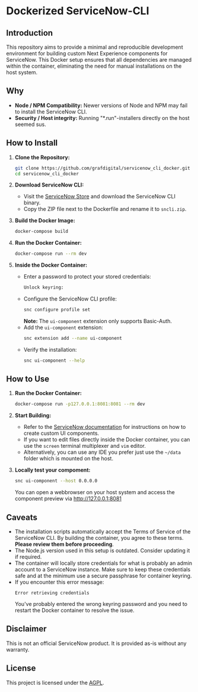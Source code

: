 # Dockerized ServiceNow-CLI

## Introduction

This repository aims to provide a minimal and reproducible development environment for building custom Next Experience components for ServiceNow. This Docker setup ensures that all dependencies are managed within the container, eliminating the need for manual installations on the host system.

## Why

- **Node / NPM Compatibility:** Newer versions of Node and NPM may fail to install the ServiceNow CLI.
- **Security / Host integrity:** Running "*.run"-installers directly on the host seemed sus.

## How to Install

1. **Clone the Repository:**
   ```bash
   git clone https://github.com/grafdigital/servicenow_cli_docker.git
   cd servicenow_cli_docker
   ```

2. **Download ServiceNow CLI:**
   - Visit the [ServiceNow Store](https://store.servicenow.com/store/app/ee71f36a1ba46a50a85b16db234bcbd4) and download the ServiceNow CLI binary.
   - Copy the ZIP file next to the Dockerfile and rename it to `sncli.zip`.

3. **Build the Docker Image:**
   ```bash
   docker-compose build
   ```

4. **Run the Docker Container:**
   ```bash
   docker-compose run --rm dev
   ```

5. **Inside the Docker Container:**
   - Enter a password to protect your stored credentials:
     ```bash
     Unlock keyring:
     ```
   - Configure the ServiceNow CLI profile:
     ```bash
     snc configure profile set
     ```
     **Note:** The `ui-component` extension only supports Basic-Auth.
   - Add the `ui-component` extension:
     ```bash
     snc extension add --name ui-component
     ```
   - Verify the installation:
     ```bash
     snc ui-component --help
     ```

## How to Use

1. **Run the Docker Container:**
   ```bash
   docker-compose run -p127.0.0.1:8081:8081 --rm dev
   ```

2. **Start Building:**
   - Refer to the [ServiceNow documentation](https://www.servicenow.com/docs/bundle/yokohama-application-development/page/build/components/concept/custom-components.html) for instructions on how to create custom UI components.
   - If you want to edit files directly inside the Docker container, you can use the `screen` terminal multiplexer and `vim` editor.
   - Alternatively, you can use any IDE you prefer just use the `~/data` folder which is mounted on the host.

2. **Locally test your compoment:**
   ```bash
   snc ui-component --host 0.0.0.0
   ```
   You can open a webbrowser on your host system and access the component preview via http://127.0.0.1:8081

## Caveats

- The installation scripts automatically accept the Terms of Service of the ServiceNow CLI. By building the container, you agree to these terms. **Please review them before proceeding**.
- The Node.js version used in this setup is outdated. Consider updating it if required.
- The container will locally store credentials for what is probably an admin account to a ServiceNow instance. Make sure to keep these credentials safe and at the minimum use a secure passphrase for container keyring.
- If you encounter this error message:
  ```
  Error retrieving credentials
  ```
  You've probably entered the wrong keyring password and you need to restart the Docker container to resolve the issue.


## Disclaimer

This is not an official ServiceNow product.
It is provided as-is without any warranty.

## License

This project is licensed under the [AGPL](https://www.gnu.org/licenses/agpl-3.0.en.html).
